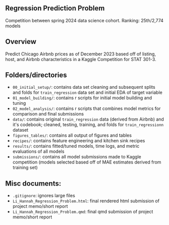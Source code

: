 ## Regression Prediction Problem
Competition between spring 2024 data science cohort. Ranking: 25th/2,774 models

## Overview 
Predict Chicago Airbnb prices as of December 2023 based off of listing, host, and Airbnb characteristics in a Kaggle Competition for STAT 301-3.  

## Folders/directories
- `00_initial_setup/`: contains data set cleaning and subsequent splits and folds for `train_regression` data set and initial EDA of target variable 
- `01_model_building/`: contains r scripts for initial model building and tuning 
- `02_model_analysis/`: contains r scripts that combines model metrics for comparison and final submissions 
- `data/`: contains original `train_regression` data (derived from Airbnb) and it's codebook; cleaned, testing, training, and folds for `train_regressionn` dataset
- `figures_tables/`: contains all output of figures and tables
- `recipes/`: contains feature engineering and kitchen sink recipes 
- `results/`: contains fitted/tuned models, time logs, and metric evaluations of all models 
- `submissions/`: contains all model submissions made to Kaggle competition (models selected based off of MAE estimates derived from training set)

## Misc documents: 
- `.gitignore`: ignores large files
- `Li_Hannah_Regression_Problem.html`: final rendered html submission of project memo/short report
- `Li_Hannah_Regression_Problem.qmd`: final qmd submission of project memo/short report

